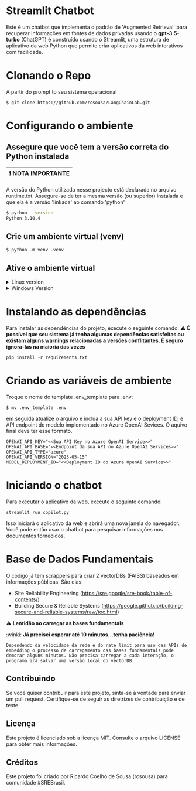 # Streamlit Chatbot

Este é um chatbot que implementa o padrão de 'Augmented Retrieval' para recuperar informações em fontes de dados privadas usando o **gpt-3.5-turbo** (ChatGPT) é construído usando o Streamlit, uma estrutura de aplicativo da web Python que permite criar aplicativos da web interativos com facilidade.

# Clonando o Repo

A partir do prompt to seu sistema operacional
```
$ git clone https://github.com/rcsousa/LangChainLab.git
```

# Configurando o ambiente

## Assegure que você tem a versão correta do Python instalada
|:exclamation: NOTA IMPORTANTE|
|-----------------------------|

 A versão do Python utilizada nesse projecto está declarada no arquivo runtime.txt. Assegure-se de ter a mesma versão (ou superior) instalada e que ela é a versão 'linkada' ao comando 'python'

```bash
$ python --version 
Python 3.10.4
```

## Crie um ambiente virtual (venv)
```Shell
$ python -m venv .venv
```
## Ative o ambiente virtual
<details>

<summary>Linux version</summary>

```Shell
$ source .venv/bin/activate
```
</details>
<details>
<summary>Windows Version</summary>
No cmd.exe

```Shell
c:\venv\Scripts\activate.bat
```
No PowerShell
```Shell
PS C:\venv\Scripts\Activate.ps1
```
</details>

# Instalando as dependências
Para instalar as dependências do projeto, execute o seguinte comando:
:warning: **É possível que seu sistema já tenha algumas dependências satisfeitas ou existam alguns warnings relacionadas a versões conflitantes. É seguro ignora-las na maioria das vezes**

```Shell
pip install -r requirements.txt
```

# Criando as variáveis de ambiente
Troque o nome do template .env_template para .env:
```Shell
$ mv .env_template .env
```
em seguida atualize o arquivo e inclua a sua API key e o deployment ID, e API endpoint do modelo implementado no Azure OpenAI Sevices. O aquivo final deve ter esse formato.
```Dotenv
OPENAI_API_KEY="<<Sua API Key no Azure OpenAI Service>>"
OPENAI_API_BASE="<<Endpoint da sua API no Azure OpenAI Services>>"
OPENAI_API_TYPE="azure"
OPENAI_API_VERSION="2023-05-15"
MODEL_DEPLOYMENT_ID="<<Deployment ID do Azure OpenAI Service>>"
```


# Iniciando o chatbot
Para executar o aplicativo da web, execute o seguinte comando:

```Shell
streamlit run copilot.py
```

Isso iniciará o aplicativo da web e abrirá uma nova janela do navegador. Você pode então usar o chatbot para pesquisar informações nos documentos fornecidos.

# Base de Dados Fundamentais
O código já tem scrappers para criar 2 vectorDBs (FAISS) baseados em informações públicas. São elas:

- Site Reliability Engineering (https://sre.google/sre-book/table-of-contents/)
- Building Secure & Reliable Systems (https://google.github.io/building-secure-and-reliable-systems/raw/toc.html)

:warning: **Lentidão ao carregar as bases fundamentais**

:winki: **Já precisei esperar até 10 minutos...tenha paciência!**

```text
Dependendo da velocidade da rede e do rate limit para uso das APIs de embedding o processo de carregamento das bases fundamentais pode demorar alguns minutos. Não precisa carregar a cada interação, o programa irá salvar uma versão local do vectorDB.
```


## Contribuindo
Se você quiser contribuir para este projeto, sinta-se à vontade para enviar um pull request. Certifique-se de seguir as diretrizes de contribuição e de teste.

## Licença
Este projeto é licenciado sob a licença MIT. Consulte o arquivo LICENSE para obter mais informações.

## Créditos
Este projeto foi criado por Ricardo Coelho de Sousa (rcsousa) para comunidade #SREBrasil.